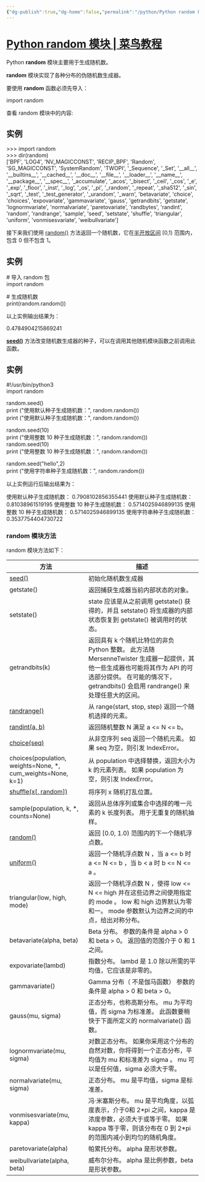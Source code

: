 ```yaml
---
{"dg-publish":true,"dg-home":false,"permalink":"/python/Python random 模块/","dgPassFrontmatter":true,"created":"2024-10-26T21:14:00.600+08:00","updated":"2024-10-26T23:06:36.914+08:00"}
---
```




# [Python random 模块 | 菜鸟教程](https://www.runoob.com/python3/python-random.html)

Python **random** 模块主要用于生成随机数。

**random** 模块实现了各种分布的伪随机数生成器。

要使用 **random** 函数必须先导入：

import random

查看 random 模块中的内容:

## 实例

\>>> import random  
\>>> dir(random)  
\['BPF', 'LOG4', 'NV\_MAGICCONST', 'RECIP\_BPF', 'Random', 'SG\_MAGICCONST', 'SystemRandom', 'TWOPI', '\_Sequence', '\_Set', '\_\_all\_\_', '\_\_builtins\_\_', '\_\_cached\_\_', '\_\_doc\_\_', '\_\_file\_\_', '\_\_loader\_\_', '\_\_name\_\_', '\_\_package\_\_', '\_\_spec\_\_', '\_accumulate', '\_acos', '\_bisect', '\_ceil', '\_cos', '\_e', '\_exp', '\_floor', '\_inst', '\_log', '\_os', '\_pi', '\_random', '\_repeat', '\_sha512', '\_sin', '\_sqrt', '\_test', '\_test\_generator', '\_urandom', '\_warn', 'betavariate', 'choice', 'choices', 'expovariate', 'gammavariate', 'gauss', 'getrandbits', 'getstate', 'lognormvariate', 'normalvariate', 'paretovariate', 'randbytes', 'randint', 'random', 'randrange', 'sample', 'seed', 'setstate', 'shuffle', 'triangular', 'uniform', 'vonmisesvariate', 'weibullvariate'\]  

接下来我们使用 [random()](https://www.runoob.com/python3/python3-func-number-random.html) 方法返回一个随机数，它在[半开放区间](https://www.runoob.com/w3cnote/programming-range.html) \[0,1) 范围内，包含 0 但不包含 1。

## 实例

\# 导入 random 包  
import random

\# 生成随机数  
print(random.random())

以上实例输出结果为：

0.4784904215869241

**[seed()](https://www.runoob.com/python3/python3-func-number-seed.html)** 方法改变随机数生成器的种子，可以在调用其他随机模块函数之前调用此函数。

## 实例

#!/usr/bin/python3  
import random

random.seed()  
print ("使用默认种子生成随机数：", random.random())  
print ("使用默认种子生成随机数：", random.random())

random.seed(10)  
print ("使用整数 10 种子生成随机数：", random.random())  
random.seed(10)  
print ("使用整数 10 种子生成随机数：", random.random())

random.seed("hello",2)  
print ("使用字符串种子生成随机数：", random.random())

以上实例运行后输出结果为：

使用默认种子生成随机数： 0.7908102856355441
使用默认种子生成随机数： 0.81038961519195
使用整数 10 种子生成随机数： 0.5714025946899135
使用整数 10 种子生成随机数： 0.5714025946899135
使用字符串种子生成随机数： 0.3537754404730722

### random 模块方法

random 模块方法如下：

| 方法 | 描述 |
| --- | --- |
| [seed()](https://www.runoob.com/python3/python3-func-number-seed.html) | 初始化随机数生成器 |
| getstate() | 返回捕获生成器当前内部状态的对象。 |
| setstate() | state 应该是从之前调用 getstate() 获得的，并且 setstate() 将生成器的内部状态恢复到 getstate() 被调用时的状态。 |
| getrandbits(k) | 返回具有 k 个随机比特位的非负 Python 整数。 此方法随 MersenneTwister 生成器一起提供，其他一些生成器也可能将其作为 API 的可选部分提供。 在可能的情况下，getrandbits() 会启用 randrange() 来处理任意大的区间。 |
| [randrange()](https://www.runoob.com/python3/ref-random-randrange.html) | 从 range(start, stop, step) 返回一个随机选择的元素。 |
| [randint(a, b)](https://www.runoob.com/python3/ref-random-randint.html) | 返回随机整数 N 满足 a <= N <= b。 |
| [choice(seq)](https://www.runoob.com/python3/python3-func-number-choice.html) | 从非空序列 seq 返回一个随机元素。 如果 seq 为空，则引发 IndexError。 |
| choices(population, weights=None, \*, cum\_weights=None, k=1) | 从 population 中选择替换，返回大小为 k 的元素列表。 如果 population 为空，则引发 IndexError。 |
| [shuffle(x\[, random\])](https://www.runoob.com/python3/python3-func-number-shuffle.html) | 将序列 x 随机打乱位置。 |
| sample(population, k, \*, counts=None) | 返回从总体序列或集合中选择的唯一元素的 k 长度列表。 用于无重复的随机抽样。 |
| [random()](https://www.runoob.com/python3/python3-func-number-random.html) | 返回 \[0.0, 1.0) 范围内的下一个随机浮点数。 |
| [uniform()](https://www.runoob.com/python3/python3-func-number-uniform.html) | 返回一个随机浮点数 N ，当 a <= b 时 a <= N <= b ，当 b < a 时 b <= N <= a 。 |
| triangular(low, high, mode) | 返回一个随机浮点数 N ，使得 low <= N <= high 并在这些边界之间使用指定的 mode 。 low 和 high 边界默认为零和一。 mode 参数默认为边界之间的中点，给出对称分布。 |
| betavariate(alpha, beta) | Beta 分布。 参数的条件是 alpha > 0 和 beta > 0。 返回值的范围介于 0 和 1 之间。 |
| expovariate(lambd) | 指数分布。 lambd 是 1.0 除以所需的平均值，它应该是非零的。 |
| gammavariate() | Gamma 分布（ 不是伽马函数） 参数的条件是 alpha > 0 和 beta > 0。 |
| gauss(mu, sigma) | 正态分布，也称高斯分布。 mu 为平均值，而 sigma 为标准差。 此函数要稍快于下面所定义的 normalvariate() 函数。 |
| lognormvariate(mu, sigma) | 对数正态分布。 如果你采用这个分布的自然对数，你将得到一个正态分布，平均值为 mu 和标准差为 sigma 。 mu 可以是任何值，sigma 必须大于零。 |
| normalvariate(mu, sigma) | 正态分布。 mu 是平均值，sigma 是标准差。 |
| vonmisesvariate(mu, kappa) | 冯·米塞斯分布。 mu 是平均角度，以弧度表示，介于0和 2\*pi 之间，kappa 是浓度参数，必须大于或等于零。 如果 kappa 等于零，则该分布在 0 到 2\*pi 的范围内减小到均匀的随机角度。 |
| paretovariate(alpha) | 帕累托分布。 alpha 是形状参数。 |
| weibullvariate(alpha, beta) | 威布尔分布。 alpha 是比例参数，beta 是形状参数。 |
